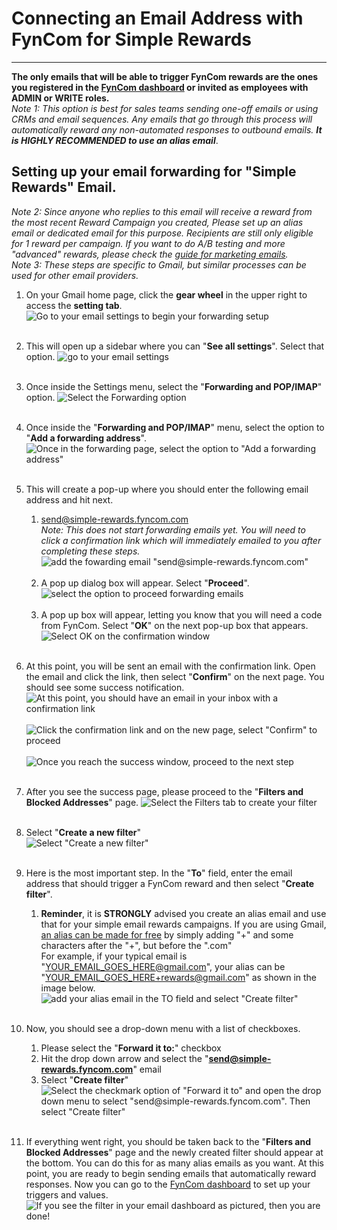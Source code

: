 # Connecting an Email Address with FynCom for Simple Rewards

--------

**The only emails that will be able to trigger FynCom rewards are the ones you registered in the [FynCom dashboard](https://dashboard.fyncom.com/) or 
invited as employees with ADMIN or WRITE roles.** <br>
_Note 1: This option is best for sales teams sending one-off emails or using CRMs and email sequences. Any emails that go through this process will automatically 
reward any non-automated responses to outbound emails. **It is HIGHLY RECOMMENDED to use an alias email**_.

## Setting up your email forwarding for "Simple Rewards" Email.

_Note 2: Since anyone who replies to this email will receive a reward from the most recent Reward Campaign you created, Please set up an alias email or dedicated 
email for this purpose. Recipients are still only eligible for 1 reward per campaign. If you want to do A/B testing and more "advanced" rewards, please check the 
[guide for marketing emails](https://www.fyncom.com/email-forwarding-setup-for-instant-rewards-delivery)._ <br> 
_Note 3: These steps are specific to Gmail, but similar processes can be used for other email providers._

1. On your Gmail home page, click the **gear wheel** in the upper right to access the **setting tab**. 
   ![Go to your email settings to begin your forwarding setup](https://fyncom-static-files.s3.us-west-1.amazonaws.com/help/fycomhelp-emailh-1.png) <br><br>
2. This will open up a sidebar where you can "**See all settings**". Select that option.
   ![go to your email settings](https://fyncom-static-files.s3.us-west-1.amazonaws.com/help/fycomhelp-emailh-2.png) <br><br>
3. Once inside the Settings menu, select the "**Forwarding and POP/IMAP**" option.
   ![Select the Forwarding option](https://fyncom-static-files.s3.us-west-1.amazonaws.com/help/fycomhelp-emailh-3.png) <br><br>
4. Once inside the "**Forwarding and POP/IMAP**" menu, select the option to "**Add a forwarding address**".
   ![Once in the forwarding page, select the option to "Add a forwarding address"](https://fyncom-static-files.s3.us-west-1.amazonaws.com/help/fycomhelp-emailh-4.png) <br><br>
5. This will create a pop-up where you should enter the following email address and hit next.
   1. [send@simple-rewards.fyncom.com](mailto:send@simple-rewards.fyncom.com) <br>
   _Note: This does not start forwarding emails yet. You will need to click a confirmation link which will immediately emailed to you after completing these steps._
      ![add the fowarding email "send@simple-rewards.fyncom.com"](https://fyncom-static-files.s3.us-west-1.amazonaws.com/help/SimpleForwardingEmail.png) <br><br>
   2. A pop up dialog box will appear. Select "**Proceed**". <br>
   ![select the option to proceed forwarding emails](https://fyncom-static-files.s3.us-west-1.amazonaws.com/help/SimpleForwardingEmail-Proceed.png) <br><br>
   3. A pop up box will appear, letting you know that you will need a code from FynCom. Select "**OK**" on the next pop-up box that appears. 
      ![Select OK on the confirmation window](https://fyncom-static-files.s3.us-west-1.amazonaws.com/help/SimpleForwardingEmail-OK.png) <br><br>
6. At this point, you will be sent an email with the confirmation link. Open the email and click the link, then select "**Confirm**" on the next page. You should see some
success notification.
   ![At this point, you should have an email in your inbox with a confirmation link](https://fyncom-static-files.s3.us-west-1.amazonaws.com/help/SimpleForwardingEmail-EmailResponse.png) <br><br>
   ![Click the confirmation link and on the new page, select "Confirm" to proceed](https://fyncom-static-files.s3.us-west-1.amazonaws.com/help/SimpleForwardingEmail-ConfirmForwarding.png) <br><br>
   ![Once you reach the success window, proceed to the next step](https://fyncom-static-files.s3.us-west-1.amazonaws.com/help/SimpleForwardingEmail-FInal.png) <br><br>

7. After you see the success page, please proceed to the "**Filters and Blocked Addresses**" page.
   ![Select the Filters tab to create your filter](https://fyncom-static-files.s3.us-west-1.amazonaws.com/help/fycomhelp-emailh-10.png) <br><br>

8. Select "**Create a new filter**" <br>
    ![Select "Create a new filter"](https://fyncom-static-files.s3.us-west-1.amazonaws.com/help/fycomhelp-emailh-11.png) <br><br>

9. Here is the most important step. In the "**To**" field, enter the email address that should trigger a FynCom reward and then select "**Create filter**".
    1. **Reminder**, it is **STRONGLY** advised you create an alias email and use that for your simple email rewards campaigns. If you are using Gmail, 
   [an alias can be made for free](https://support.google.com/mail/answer/22370?hl=en) by simply adding "+" and some characters after the "+", but before 
   the ".com"<br>
    For example, if your typical email is "[YOUR\_EMAIL\_GOES\_HERE@gmail.com](mailto:YOUR_EMAIL_GOES_HERE@gmail.com)", your alias can be 
   "[YOUR\_EMAIL\_GOES\_HERE+rewards@gmail.com](mailto:YOUR_EMAIL_GOES_HERE+rewards@gmail.com)" as shown in the image below. <br>
   ![add your alias email in the TO field and select "Create filter"](https://fyncom-static-files.s3.us-west-1.amazonaws.com/help/fycomhelp-emailh-12.png) <br><br>
 
10. Now, you should see a drop-down menu with a list of checkboxes.
    1. Please select the "**Forward it to:**" checkbox
    2. Hit the drop down arrow and select the "[**send@simple-rewards.fyncom.com**](mailto:send@simple-rewards.fyncom.com)" email
    3. Select "**Create filter**" <br>
       ![Select the checkmark option of "Forward it to" and open the drop down menu to select "send@simple-rewards.fyncom.com". Then select "Create filter"](https://fyncom-static-files.s3.us-west-1.amazonaws.com/help/SimpleForwardingEmail-FInal-GmailSetup.png) <br><br>

11. If everything went right, you should be taken back to the "**Filters and Blocked Addresses**" page and the newly created filter should appear at the bottom. 
You can do this for as many alias emails as you want. At this point, you are ready to begin sending emails that automatically reward responses. Now you can go to the 
[FynCom dashboard](https://dashboard.fyncom.com/) to set up your triggers and values.
    ![If you see the filter in your email dashboard as pictured, then you are done!](https://fyncom-static-files.s3.us-west-1.amazonaws.com/help/SimpleForwardingEmail-FInal-GmailSetup-Complete.png) <br><br>

